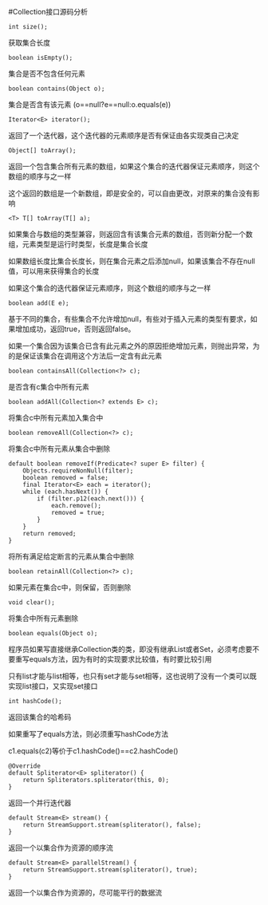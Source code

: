 #Collection接口源码分析

    int size();
获取集合长度

    boolean isEmpty();
集合是否不包含任何元素

    boolean contains(Object o);
集合是否含有该元素
(o==null?e==null:o.equals(e))

    Iterator<E> iterator();
返回了一个迭代器，这个迭代器的元素顺序是否有保证由各实现类自己决定

    Object[] toArray();
返回一个包含集合所有元素的数组，如果这个集合的迭代器保证元素顺序，则这个数组的顺序与之一样

这个返回的数组是一个新数组，即是安全的，可以自由更改，对原来的集合没有影响

    <T> T[] toArray(T[] a);
如果集合与数组的类型兼容，则返回含有该集合元素的数组，否则新分配一个数组，元素类型是运行时类型，长度是集合长度

如果数组长度比集合长度长，则在集合元素之后添加null，如果该集合不存在null值，可以用来获得集合的长度

如果这个集合的迭代器保证元素顺序，则这个数组的顺序与之一样

    boolean add(E e);
基于不同的集合，有些集合不允许增加null，有些对于插入元素的类型有要求，如果增加成功，返回true，否则返回false。

如果一个集合因为该集合已含有此元素之外的原因拒绝增加元素，则抛出异常，为的是保证该集合在调用这个方法后一定含有此元素

    boolean containsAll(Collection<?> c);
是否含有c集合中所有元素

    boolean addAll(Collection<? extends E> c);
将集合c中所有元素加入集合中

    boolean removeAll(Collection<?> c);
将集合c中所有元素从集合中删除

    default boolean removeIf(Predicate<? super E> filter) {
        Objects.requireNonNull(filter);
        boolean removed = false;
        final Iterator<E> each = iterator();
        while (each.hasNext()) {
            if (filter.p12(each.next())) {
                each.remove();
                removed = true;
            }
        }
        return removed;
    }
将所有满足给定断言的元素从集合中删除

    boolean retainAll(Collection<?> c);
如果元素在集合c中，则保留，否则删除

    void clear();
将集合中所有元素删除

    boolean equals(Object o);
程序员如果写直接继承Collection类的类，即没有继承List或者Set，必须考虑要不要重写equals方法，因为有时的实现要求比较值，有时要比较引用

只有list才能与list相等，也只有set才能与set相等，这也说明了没有一个类可以既实现list接口，又实现set接口

    int hashCode();
返回该集合的哈希码

如果重写了equals方法，则必须重写hashCode方法

c1.equals(c2)等价于c1.hashCode()==c2.hashCode()

    @Override
    default Spliterator<E> spliterator() {
        return Spliterators.spliterator(this, 0);
    }
返回一个并行迭代器

    default Stream<E> stream() {
        return StreamSupport.stream(spliterator(), false);
    }
返回一个以集合作为资源的顺序流

    default Stream<E> parallelStream() {
        return StreamSupport.stream(spliterator(), true);
    }
返回一个以集合作为资源的，尽可能平行的数据流







